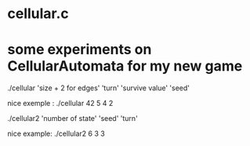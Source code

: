 # cellular.c
# some experiments on CellularAutomata for my new game

./cellular 'size + 2 for edges' 'turn' 'survive value' 'seed'

nice exemple :
./cellular 42 5 4 2

./cellular2 'number of state' 'seed' 'turn'

nice example:
./cellular2 6 3 3 
